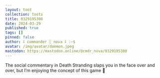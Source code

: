 ```yaml
---
layout: toot
collection: toots
title: 0329195300
date: 2024-03-29
published: true
tags: []
pinned: false
author: ⸸ commander ░ nova ⸸ :~$
avatar: /img/avatar/daemon.jpeg
mastodon: https://mastodon.online/@cmdr_nova/0329195300
---
```


The social commentary in Death Stranding slaps you in the face over and over, but I’m enjoying the concept of this game 🤔
